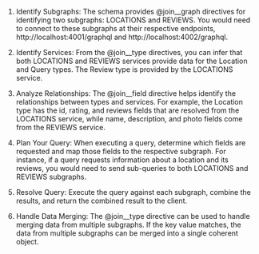 1. Identify Subgraphs: The schema provides @join__graph directives for identifying two subgraphs: LOCATIONS and REVIEWS. You would need to connect to these subgraphs at their respective endpoints, http://localhost:4001/graphql and http://localhost:4002/graphql.

2. Identify Services: From the @join__type directives, you can infer that both LOCATIONS and REVIEWS services provide data for the Location and Query types. The Review type is provided by the LOCATIONS service.

3. Analyze Relationships: The @join__field directive helps identify the relationships between types and services. For example, the Location type has the id, rating, and reviews fields that are resolved from the LOCATIONS service, while name, description, and photo fields come from the REVIEWS service.

4. Plan Your Query: When executing a query, determine which fields are requested and map those fields to the respective subgraph. For instance, if a query requests information about a location and its reviews, you would need to send sub-queries to both LOCATIONS and REVIEWS subgraphs.

5. Resolve Query: Execute the query against each subgraph, combine the results, and return the combined result to the client.

6. Handle Data Merging: The @join__type directive can be used to handle merging data from multiple subgraphs. If the key value matches, the data from multiple subgraphs can be merged into a single coherent object.
